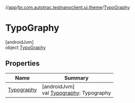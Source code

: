 //[app](../../../index.md)/[br.com.autotrac.testnanoclient.ui.theme](../index.md)/[TypoGraphy](index.md)

# TypoGraphy

[androidJvm]\
object [TypoGraphy](index.md)

## Properties

| Name | Summary |
|---|---|
| [Typography](-typography.md) | [androidJvm]<br>val [Typography](-typography.md): Typography |
